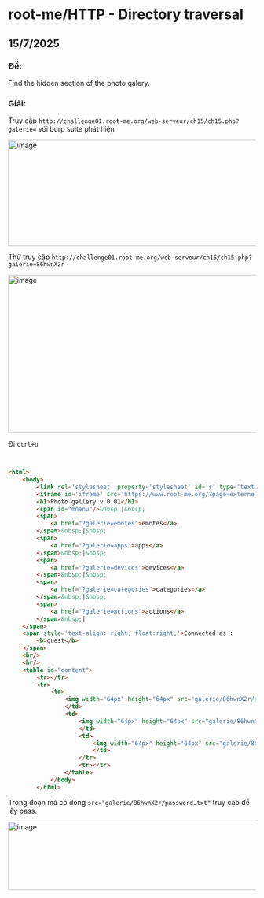 # root-me/HTTP - Directory traversal

## 15/7/2025 

### Đề:

Find the hidden section of the photo galery.

### Giải:

Truy cập `http://challenge01.root-me.org/web-serveur/ch15/ch15.php?galerie=` với burp suite phát hiện 

<img width="941" height="215" alt="image" src="https://github.com/user-attachments/assets/01e7ef3a-4fd9-4cdd-8350-bc1a89253d42" />

Thử truy cập `http://challenge01.root-me.org/web-serveur/ch15/ch15.php?galerie=86hwnX2r`

<img width="908" height="321" alt="image" src="https://github.com/user-attachments/assets/df91623b-fb43-4c37-b5d4-c8e1c78e2892" />

Đi `ctrl+u`

```html


<html>
	<body>
		<link rel='stylesheet' property='stylesheet' id='s' type='text/css' href='/template/s.css' media='all' />
		<iframe id='iframe' src='https://www.root-me.org/?page=externe_header'></iframe>
		<h1>Photo gallery v 0.01</h1>
		<span id="mnenu"/>&nbsp;|&nbsp;
		<span>
			<a href="?galerie=emotes">emotes</a>
		</span>&nbsp;|&nbsp;
		<span>
			<a href="?galerie=apps">apps</a>
		</span>&nbsp;|&nbsp;
		<span>
			<a href="?galerie=devices">devices</a>
		</span>&nbsp;|&nbsp;
		<span>
			<a href="?galerie=categories">categories</a>
		</span>&nbsp;|&nbsp;
		<span>
			<a href="?galerie=actions">actions</a>
		</span>&nbsp;|
	</span>
	<span style='text-align: right; float:right;'>Connected as : 
		<b>guest</b>
	</span>
	<br/>
	<hr/>
	<table id="content">
		<tr></tr>
		<tr>
			<td>
				<img width="64px" height="64px" src="galerie/86hwnX2r/password.txt" alt="password.txt">
				</td>
				<td>
					<img width="64px" height="64px" src="galerie/86hwnX2r/hacked_web.jpg" alt="hacked_web.jpg">
					</td>
					<td>
						<img width="64px" height="64px" src="galerie/86hwnX2r/secret.png" alt="secret.png">
						</td>
					</tr>
					<tr></tr>
				</table>
			</body>
		</html>
```

Trong đoạn mã có dòng `src="galerie/86hwnX2r/password.txt"`
truy cập để lấy pass.

<img width="928" height="139" alt="image" src="https://github.com/user-attachments/assets/e30e5381-2c72-484f-9302-1f8592484e0d" />


